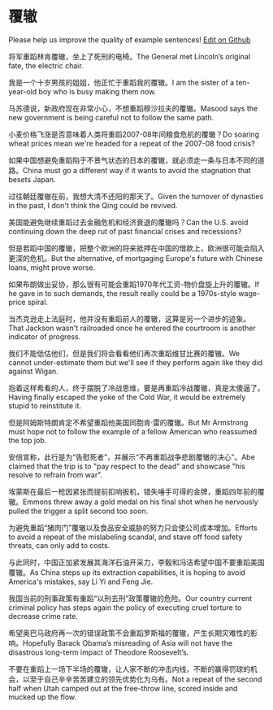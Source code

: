 # 覆辙

Please help us improve the quality of example sentences! [Edit on Github](https://github.com/jiyushe/jiyu-example-sentence-source/blob/main/chinese/fuzhe.md)

<p><span class="chinese">将军重蹈林肯覆辙，坐上了死刑的电椅。</span><span class="english">The General met Lincoln’s original fate, the electric chair.</span></p>

<p><span class="chinese">我是一个十岁男孩的姐姐，他正忙于重蹈我的覆辙。</span><span class="english">I am the sister of a ten-year-old boy who is busy making them now.</span></p>

<p><span class="chinese">马苏德说，新政府现在非常小心，不想重蹈穆沙拉夫的覆辙。</span><span class="english">Masood says the new government is being careful not to follow the same path.</span></p>

<p><span class="chinese">小麦价格飞涨是否意味着人类将重蹈2007-08年间粮食危机的覆辙？</span><span class="english">Do soaring wheat prices mean we're headed for a repeat of the 2007-08 food crisis?</span></p>

<p><span class="chinese">如果中国想避免重蹈陷于不景气状态的日本的覆辙，就必须走一条与日本不同的道路。</span><span class="english">China must go a different way if it wants to avoid the stagnation that besets Japan.</span></p>

<p><span class="chinese">过往朝廷覆辙在前，我想大清不还阳的那天了。</span><span class="english">Given the turnover of dynasties in the past, I don't think the Qing could be revived.</span></p>

<p><span class="chinese">美国能避免继续重蹈过去金融危机和经济衰退的覆辙吗？</span><span class="english">Can the U.S. avoid continuing down the deep rut of past financial crises and recessions?</span></p>

<p><span class="chinese">但是若蹈中国的覆辙，把整个欧洲的将来抵押在中国的借款上，欧洲很可能会陷入更深的危机。</span><span class="english">But the alternative, of mortgaging Europe's future with Chinese loans, might prove worse.</span></p>

<p><span class="chinese">如果布朗做出妥协，那么很有可能会重蹈1970年代工资-物价盘旋上升的覆辙。</span><span class="english">If he gave in to such demands, the result really could be a 1970s-style wage-price spiral.</span></p>

<p><span class="chinese">当杰克逊走上法庭时，他并没有重蹈前人的覆辙，这算是另一个进步的迹象。</span><span class="english">That Jackson wasn't railroaded once he entered the courtroom is another indicator of progress.</span></p>

<p><span class="chinese">我们不能低估他们，但是我们将会看看他们再次重蹈维甘比赛的覆辙。</span><span class="english">We cannot under-estimate them but we'll see if they perform again like they did against Wigan.</span></p>

<p><span class="chinese">抱着这样希看的人，终于摆脱了冷战思维，要是再重蹈冷战覆辙，真是太傻逼了。</span><span class="english">Having finally escaped the yoke of the Cold War, it would be extremely stupid to reinstitute it.</span></p>

<p><span class="chinese">但是阿姆斯特朗肯定不希望重蹈他美国同胞肯·雷的覆辙。</span><span class="english">But Mr Armstrong must hope not to follow the example of a fellow American who reassumed the top job.</span></p>

<p><span class="chinese">安倍宣称，此行是为“告慰死者”，并展示“不再重蹈战争悲剧覆辙的决心”。</span><span class="english">Abe claimed that the trip is to "pay respect to the dead" and showcase "his resolve to refrain from war".</span></p>

<p><span class="chinese">埃蒙斯在最后一枪因紧张而提前扣响扳机，错失唾手可得的金牌，重蹈四年前的覆辙。</span><span class="english">Emmons threw away a gold medal on his final shot when he nervously pulled the trigger a split second too soon.</span></p>

<p><span class="chinese">为避免重蹈“猪肉门”覆辙以及食品安全威胁的努力只会使公司成本增加。</span><span class="english">Efforts to avoid a repeat of the mislabeling scandal, and stave off food safety threats, can only add to costs.</span></p>

<p><span class="chinese">与此同时，中国正加紧发展其海洋石油开采力，李毅和冯洁希望中国不要重蹈美国覆辙。</span><span class="english">As China steps up its extraction capabilities, it is hoping to avoid America's mistakes, say Li Yi and Feng Jie.</span></p>

<p><span class="chinese">我国当前的刑事政策有重蹈“以刑去刑”政策覆辙的危险。</span><span class="english">Our country current criminal policy has steps again the policy of executing cruel torture to decrease crime rate.</span></p>

<p><span class="chinese">希望奥巴马政府再一次的错误政策不会重蹈罗斯福的覆辙，产生长期灾难性的影响。</span><span class="english">Hopefully Barack Obama’s misreading of Asia will not have the disastrous long-term impact of Theodore Roosevelt’s.</span></p>

<p><span class="chinese">不要在重蹈上一场下半场的覆辙，让人家不断的冲击内线，不断的赢得罚球的机会，以至于自己辛辛苦苦建立的领先优势化为乌有。</span><span class="english">Not a repeat of the second half when Utah camped out at the free-throw line, scored inside and mucked up the flow.</span></p>

